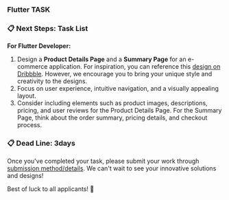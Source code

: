 ### Flutter TASK

### 📋 **Next Steps: Task List**

**For Flutter Developer:**
1. Design a **Product Details Page** and a **Summary Page** for an e-commerce application. For inspiration, you can reference this [design on Dribbble](https://dribbble.com/shots/24409190-Luxeshop-Ecommerce-Mobile-App). However, we encourage you to bring your unique style and creativity to the designs.
2. Focus on user experience, intuitive navigation, and a visually appealing layout.
3. Consider including elements such as product images, descriptions, pricing, and user reviews for the Product Details Page. For the Summary Page, think about the order summary, pricing details, and checkout process.

### 📋 **Dead Line: 3days**

Once you've completed your task, please submit your work through [submission method/details](https://forms.fillout.com/t/4avBr15jBgus). We can't wait to see your innovative solutions and designs!

Best of luck to all applicants! 🌟
